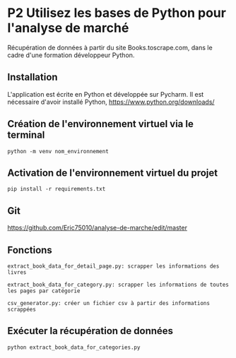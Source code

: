 # P2 Utilisez les bases de Python pour l'analyse de marché
Récupération de données à partir du site Books.toscrape.com, dans le cadre d'une formation développeur Python.

## Installation
L'application est écrite en Python et développée sur Pycharm.
Il est nécessaire d'avoir installé Python, https://www.python.org/downloads/

## Création de l'environnement virtuel via le terminal
```
python -m venv nom_environnement
```
## Activation de l'environnement virtuel du projet
```
pip install -r requirements.txt
```
## Git

https://github.com/Eric75010/analyse-de-marche/edit/master

## Fonctions
```
extract_book_data_for_detail_page.py: scrapper les informations des livres

extract_book_data_for_category.py: scrapper les informations de toutes les pages par catégorie

csv_generator.py: créer un fichier csv à partir des informations scrappées
```


## Exécuter la récupération de données

```
python extract_book_data_for_categories.py

```

